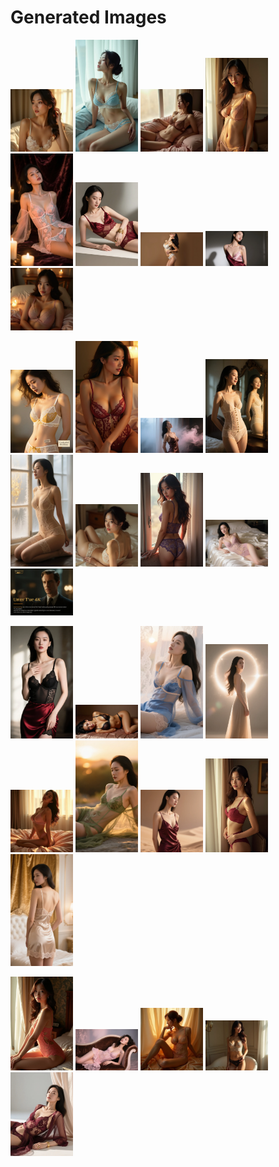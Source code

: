 # Generated Images



<img src="2025_08_24_01.webp" width="100"/> <img src="2025_08_24_02.webp" width="100"/> <img src="2025_08_24_03.webp" width="100"/> <img src="2025_08_24_04.webp" width="100"/> <img src="2025_08_24_05.webp" width="100"/> <img src="2025_08_24_06.webp" width="100"/> <img src="2025_08_24_07.webp" width="100"/> <img src="2025_08_24_08.webp" width="100"/> <img src="2025_08_24_09.webp" width="100"/>

<img src="2025_08_24_10.webp" width="100"/> <img src="2025_08_24_11.webp" width="100"/> <img src="2025_08_24_12.webp" width="100"/> <img src="2025_08_24_13.webp" width="100"/> <img src="2025_08_24_14.webp" width="100"/> <img src="2025_08_24_15.webp" width="100"/> <img src="2025_08_24_16.webp" width="100"/> <img src="2025_08_24_17.webp" width="100"/> <img src="2025_08_24_18.webp" width="100"/>

<img src="2025_08_24_19.webp" width="100"/> <img src="2025_08_24_20.webp" width="100"/> <img src="2025_08_24_21.webp" width="100"/> <img src="2025_08_24_22.webp" width="100"/> <img src="2025_08_24_23.webp" width="100"/> <img src="2025_08_24_24.webp" width="100"/> <img src="2025_08_24_25.webp" width="100"/> <img src="2025_08_24_26.webp" width="100"/> <img src="2025_08_24_27.webp" width="100"/>

<img src="2025_08_24_28.webp" width="100"/> <img src="2025_08_24_29.webp" width="100"/> <img src="2025_08_24_30.webp" width="100"/> <img src="2025_08_24_31.webp" width="100"/> <img src="2025_08_24_32.webp" width="100"/>